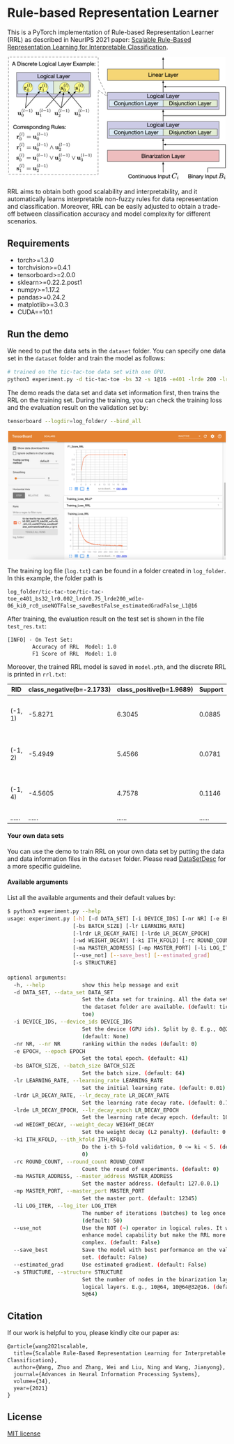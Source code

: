 # Rule-based Representation Learner
This is a PyTorch implementation of Rule-based Representation Learner (RRL) as described in NeurIPS 2021 paper:
[Scalable Rule-Based Representation Learning for Interpretable Classification](https://arxiv.org/abs/2109.15103).
<p align="center">
  <img src="appendix/RRL.png" alt="drawing" width="500"/>
</p>
RRL aims to obtain both good scalability and interpretability, and it automatically learns interpretable non-fuzzy rules for data representation and classification. Moreover, RRL can be easily adjusted to obtain a trade-off between classification accuracy and model complexity for different scenarios.

## Requirements

* torch>=1.3.0
* torchvision>=0.4.1
* tensorboard>=2.0.0
* sklearn>=0.22.2.post1
* numpy>=1.17.2
* pandas>=0.24.2
* matplotlib>=3.0.3
* CUDA==10.1

## Run the demo
We need to put the data sets in the `dataset` folder. You can specify one data set in the `dataset` folder and train the model as follows:

```bash
# trained on the tic-tac-toe data set with one GPU.
python3 experiment.py -d tic-tac-toe -bs 32 -s 1@16 -e401 -lrde 200 -lr 0.002 -ki 0 -mp 12481 -i 0 -wd 1e-6 &
```
The demo reads the data set and data set information first, then trains the RRL on the training set. 
During the training, you can check the training loss and the evaluation result on the validation set by:

```bash
tensorboard --logdir=log_folder/ --bind_all
```
<p align="center">
  <img src="appendix/TensorBoard.png" alt="drawing" width="500"/>
</p>

The training log file (`log.txt`) can be found in a folder created in `log_folder`. In this example, the folder path is 
```
log_folder/tic-tac-toe/tic-tac-toe_e401_bs32_lr0.002_lrdr0.75_lrde200_wd1e-06_ki0_rc0_useNOTFalse_saveBestFalse_estimatedGradFalse_L1@16
```
After training, the evaluation result on the test set is shown in the file `test_res.txt`:
```
[INFO] - On Test Set:
        Accuracy of RRL  Model: 1.0
        F1 Score of RRL  Model: 1.0
```

Moreover, the trained RRL model is saved in `model.pth`, and the discrete RRL is printed in `rrl.txt`:

|RID|class_negative(b=-2.1733)|class_positive(b=1.9689)|Support|Rule|
| ---- | ---- | ---- | ---- | ---- |
|(-1, 1)|-5.8271|6.3045|0.0885|3_x & 6_x & 9_x|
|(-1, 2)|-5.4949|5.4566|0.0781|7_x & 8_x & 9_x|
|(-1, 4)|-4.5605|4.7578|0.1146|1_x & 2_x & 3_x|
| ......| ...... | ...... | ...... | ...... |


#### Your own data sets

You can use the demo to train RRL on your own data set by putting the data and data information files in the `dataset` folder. Please read [DataSetDesc](dataset/README.md) for a more specific guideline.

#### Available arguments
List all the available arguments and their default values by:
```bash
$ python3 experiment.py --help
usage: experiment.py [-h] [-d DATA_SET] [-i DEVICE_IDS] [-nr NR] [-e EPOCH]
                     [-bs BATCH_SIZE] [-lr LEARNING_RATE]
                     [-lrdr LR_DECAY_RATE] [-lrde LR_DECAY_EPOCH]
                     [-wd WEIGHT_DECAY] [-ki ITH_KFOLD] [-rc ROUND_COUNT]
                     [-ma MASTER_ADDRESS] [-mp MASTER_PORT] [-li LOG_ITER]
                     [--use_not] [--save_best] [--estimated_grad]
                     [-s STRUCTURE]

optional arguments:
  -h, --help            show this help message and exit
  -d DATA_SET, --data_set DATA_SET
                        Set the data set for training. All the data sets in
                        the dataset folder are available. (default: tic-tac-
                        toe)
  -i DEVICE_IDS, --device_ids DEVICE_IDS
                        Set the device (GPU ids). Split by @. E.g., 0@2@3.
                        (default: None)
  -nr NR, --nr NR       ranking within the nodes (default: 0)
  -e EPOCH, --epoch EPOCH
                        Set the total epoch. (default: 41)
  -bs BATCH_SIZE, --batch_size BATCH_SIZE
                        Set the batch size. (default: 64)
  -lr LEARNING_RATE, --learning_rate LEARNING_RATE
                        Set the initial learning rate. (default: 0.01)
  -lrdr LR_DECAY_RATE, --lr_decay_rate LR_DECAY_RATE
                        Set the learning rate decay rate. (default: 0.75)
  -lrde LR_DECAY_EPOCH, --lr_decay_epoch LR_DECAY_EPOCH
                        Set the learning rate decay epoch. (default: 10)
  -wd WEIGHT_DECAY, --weight_decay WEIGHT_DECAY
                        Set the weight decay (L2 penalty). (default: 0.0)
  -ki ITH_KFOLD, --ith_kfold ITH_KFOLD
                        Do the i-th 5-fold validation, 0 <= ki < 5. (default:
                        0)
  -rc ROUND_COUNT, --round_count ROUND_COUNT
                        Count the round of experiments. (default: 0)
  -ma MASTER_ADDRESS, --master_address MASTER_ADDRESS
                        Set the master address. (default: 127.0.0.1)
  -mp MASTER_PORT, --master_port MASTER_PORT
                        Set the master port. (default: 12345)
  -li LOG_ITER, --log_iter LOG_ITER
                        The number of iterations (batches) to log once.
                        (default: 50)
  --use_not             Use the NOT (~) operator in logical rules. It will
                        enhance model capability but make the RRL more
                        complex. (default: False)
  --save_best           Save the model with best performance on the validation
                        set. (default: False)
  --estimated_grad      Use estimated gradient. (default: False)
  -s STRUCTURE, --structure STRUCTURE
                        Set the number of nodes in the binarization layer and
                        logical layers. E.g., 10@64, 10@64@32@16. (default:
                        5@64)
```
## Citation

If our work is helpful to you, please kindly cite our paper as:

```
@article{wang2021scalable,
  title={Scalable Rule-Based Representation Learning for Interpretable Classification},
  author={Wang, Zhuo and Zhang, Wei and Liu, Ning and Wang, Jianyong},
  journal={Advances in Neural Information Processing Systems},
  volume={34},
  year={2021}
}
```

## License

[MIT license](LICENSE)
